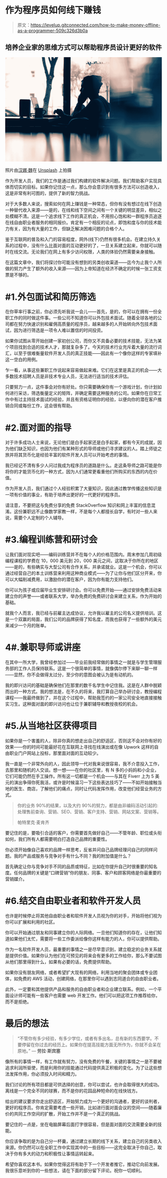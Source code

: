 # 作为程序员如何线下赚钱

> 原文：<https://levelup.gitconnected.com/how-to-make-money-offline-as-a-programmer-509c326d3b0a>

## 培养企业家的思维方式可以帮助程序员设计更好的软件

![](img/c1bb70c96567a3f41171f4bc582d7b3b.png)

照片由[汉娜·魏](https://unsplash.com/@herlifeinpixels?utm_source=unsplash&utm_medium=referral&utm_content=creditCopyText)在 [Unsplash](https://unsplash.com/s/photos/freelance?utm_source=unsplash&utm_medium=referral&utm_content=creditCopyText) 上拍摄

作为开发人员，我们的工作是通过我们构建的软件解决问题。我们帮助客户实现具体而切实的目标。如果你记住这一点，那么你会意识到有很多方法可以创造收入，这是非常有利可图的，提供了新的智力挑战。

对于大多数人来说，搜索如何在网上赚钱是一种常态，但你有没有想过在线下创造一种替代收入来源——是的，在线和线下空间之间有一个关键的明显差异，相似之处模糊不清。这是一个追求线下工作的真正机会，不用担心饱和和一群程序员追逐在线自由职业者服务的相同报价。肯定有一个相反的论点，即饱和度与你的技术能力有关，因为有大量的工作，但缺乏解决困难问题的合格个人。

鉴于互联网的普及和入门的容易程度，网外(线下)仍然有很多机会。在建立持久关系的过程中，没有什么比面对面的互动更好的了，一旦关系建立起来，你就可以随时在线交流。无论我们在网上有多少访问权限，人类的体验仍然需要亲身接触。

在这篇文章中，我们将探讨你可能没有想到的另类创收渠道——迄今为止我个人所做的努力产生了额外的收入来源——因为上帝知道在经济不确定的时候一张工资支票是不够的。

# #1.外包面试和简历筛选

在你草率行事之前，你必须先听我说一会儿——首先，是的，你可以在拥有一份全职工作的同时做这件事。一些公司不知道你可以外包技术面试。随着全球各地的公司都在努力快速识别和雇佣高质量的程序员，越来越多的人开始转向外包技术面试，因为进行筛选是一项令人难以置信的时间投资。

如果你试图从零开始创建一家初创公司，而你又不具备必要的技术技能，无法为某个项目找到合适的技术人才，那就复杂多了。今天的技术行业充斥着大量的流行词汇，以至于很难衡量软件开发人员的真正技能——因此有一个像你这样的专家填补这一空白的用例。

乍一看，从事这些兼职工作说起来容易做起来难。它们在这里是真正的机会——大多数技术招聘人员是非技术专业人员，无法进行适当的技术评估。

只要努力一点，这件事会对你有好处。你只需要确保你有一个游戏计划，你计划如何进行采访，筛选衡量定义的矩阵，并确定需要这种服务的公司。如果你在日常工作中有过主持技术面试的经验，并且有资格证明你的经验，以便向你的潜在客户推销合同或每份工作，这会很有帮助。

# #2.面对面的指导

对于许多成功人士来说，无论他们是白手起家还是白手起家，都有今天的成就，因为他们缺乏知识，也因为他们有某种形式的导师或他们寻求建议的人。踏上师徒之旅并将其货币化是经验丰富的软件开发人员可以开始考虑的事情。

我已经记不清有多少人问过我成为程序员的道路是什么。走这条导师之路可能是你将你的才能货币化的一种方式，因为人们通常更看重他们所购买的东西的内在价值。

作为开发人员，我们通过个人经验积累了大量知识，因此通过教学传播这些知识是一项有价值的事业，有助于培养出更好的一代更好的程序员。

请注意，不要把这与免费分享的免费 StackOverflow 知识和网上丰富的信息混淆。这份兼职远不止像数学家教一样，不是每个人都擅长自学，有时对一些人来说，需要个人定制的个人辅导。

# #3.编程训练营和研讨会

让我们面对现实吧——编码训练营并不在每个人的价格范围内。周末参加几周初级编程课程的学费在 10，000 美元到 20，000 美元之间，这取决于你所在的地区——是的，有些确实与大型公司有合作关系，并承诺就业。这是一个机会，你可以通过经营自己的本土训练营来利用这种商业模式——为了让你与他们区分开来，你可以大幅削减费用，以激励你的潜在客户，因为你有能力支持他们。

你可以为孩子或应届毕业生安排研讨会。你可以免费开始——通过安排免费活动来建立你的声誉——或者联系大学，举办免费的免费研讨会来建立关系，作为开始的基础。

就我个人而言，我已经与前雇主达成协议，允许我以雇主的公司名义提供培训。这是一个双赢的局面，我们公司的品牌获得了知名度，而我也获得了一些额外的美元来减少一个月的账单。

# 4#.兼职导师或讲座

在其中一所大学，我曾经参加过——毕业前我经常做的事情之一就是与学生管理服务部的工作人员保持联系。这是一个很简单的事情，就像偶尔停下来聊一聊一样——显然，你不会做得太过分，至少你的意图会被认为是有动机的。

我的即兴访问的基础是确保他们在那里的数千名学生中记住我。这是在人群中脱颖而出的一种方式。我的想法是，在不久的将来，我打算自己举办研讨会，教授编程课程——我最终做到了，并在这个过程中，帮助我签约的一家公司安全地直接接触实习生。这种面对面的即兴访问也让位于兼职辅导和教授夜校的机会。

# #5.从当地社区获得项目

如果你是一个害羞的人，除非你真的想走出自己的舒适区，否则这不会对你有好的效果——你的时间可能最好花在互联网上寻找在线演出或在像 Upwork 这样的自由职业门户网站上投标，那里面对面的互动较少。

我一直是一个非常外向的人，因此领导一代对我来说很容易，我不介意投入工作，去那里和随机的人交谈。想一想——在你的社区里，有 N 多的小妈妈和小企业，它们可能仍然在手工操作。所有这一切都是一个机会——与其在 Fiverr 上为 5 美元的演出争得你死我活，或许是时候温习一下这些表达技巧了——不如开始接触当地的医生、商店，了解他们的痛点，同时让代码发挥作用，改变他们经营业务的方式。

> 你的业务 90%的结果，以及大约 90%的努力，都是由非编码活动引起的:处理售前查询、营销、SEO、营销、客户支持、营销、网站文案、营销等。
> 
> 帕特里克·麦肯齐

要记住的是，要吸引合适的客户，你需要首先做好自己——不管年龄、职位或头衔如何，我们所有人都需要明白打造自己品牌的重要性。

你必须开始像自己喜欢的品牌一样思考，反省并问自己品牌经理问自己的同样问题。我的产品或服务与竞争对手有什么不同？我的附加值是什么？

首先确定让你与竞争对手不同的品质或特征，比如在你提升自己时很重要的知名度。任何品牌的关键是“口碑营销”你的朋友、同事、客户和顾客网络是你最重要的营销媒介。

# #6.结交自由职业者和软件开发人员

也许是时候停止将其他自由职业者和软件开发人员视为你的对手，开始将他们视为你可以扩展和利用的社区。

你可以开始通过朋友和同事建立你的人际网络。一旦他们知道你的存在，让他们知道如果他们太忙，需要将一些工作委派给像你这样有能力的人，你可以提供帮助。

作为一名软件开发人员，最重要的事情之一是尽早意识到，建立稳定的业务关系就是提供价值。如果你认为他们在可预见的将来会有更多的工作给你，那么不要试图从他们那里得到什么，如果有必要的话，免费提供帮助。

如果你没有朋友网络，或者希望扩大现有的网络，利用当地的聚会团体或专业团体，如免费的 AWS 活动，创建网络，在那里你可以遇到志同道合的自由职业者。

此外，一定要和其他提供产品和服务的自由职业者和企业建立联系。例如，一个平面设计师可能有一些客户也需要 web 开发工作。他们可以把这项工作推荐给你，而不是拒绝。

# 最后的想法

> “不管你有多少经验，有多少学位，或者有多出名，总有新的东西要学。不要停留在你过去的经历上。如果你在提高技能方面无所作为，你就不会呆在原地。”
> ― **劳拉·斯宾塞**

像所有的事情一样，有工作就有努力，没有免费的午餐，关键的事情之一是不要被追求利润所驱使，而是利用你的技能通过代码提供真正积极的变化。为了让这些想法发挥作用，你必须投入时间和精力。

我们讨论的所有项目都是可供选择的创意，你可以尝试，也许会取得很大的成功。离线是一个完全不同的球赛，而不是你的花园品种短命的在线快钱方。

给出的建议要求你走出舒适区，开始努力成为一个更好的沟通者，更好的谈判者，更好的程序员。你肯定需要考虑一些开销，比如进行面对面会议的空间——随着廉价的共同工作空间的扩散，开始工作并不是一个真正的挑战。

要记住的一点是，坐在电脑屏幕后面打字很容易，但是面对面的交流需要全新的技能。

你应该争取的是为自己分一杯羹，通过建立长期的线下关系，建立自己的另类收入来源。你仍然可以在全职工作中实现其中的一些目标——这完全取决于你自己，取决于你有多大的动力和积极性让事情运转起来。

希望你喜欢这本书。如果你觉得这将有助于下一个开发者推它，推动它向前发展。我很乐意听到你的一些想法，请在下面的部分留下评论。祝你一切顺利。